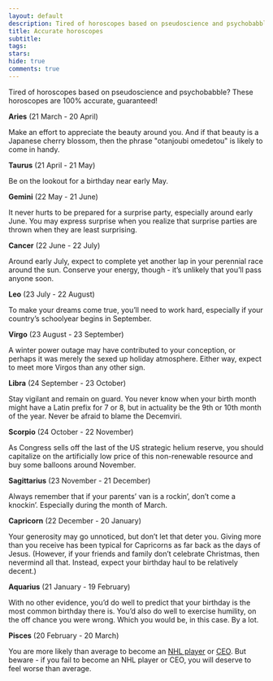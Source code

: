 ```yaml
---
layout: default
description: Tired of horoscopes based on pseudoscience and psychobabble? These horoscopes are 100% accurate, guaranteed!
title: Accurate horoscopes
subtitle:
tags:
stars:
hide: true
comments: true
---
```


Tired of horoscopes based on pseudoscience and psychobabble? These horoscopes are 100% accurate, guaranteed!

**Aries** (21 March - 20 April)

Make an effort to appreciate the beauty around you. And if that beauty is a Japanese cherry blossom, then the phrase "otanjoubi omedetou" is likely to come in handy.

**Taurus** (21 April - 21 May)

Be on the lookout for a birthday near early May.

**Gemini** (22 May - 21 June)

It never hurts to be prepared for a surprise party, especially around early June. You may express surprise when you realize that surprise parties are thrown when they are least surprising.

**Cancer** (22 June - 22 July)

Around early July, expect to complete yet another lap in your perennial race around the sun. Conserve your energy, though - it’s unlikely that you’ll pass anyone soon.

**Leo** (23 July - 22 August)

To make your dreams come true, you’ll need to work hard, especially if your country’s schoolyear begins in September.

**Virgo** (23 August - 23 September)

A winter power outage may have contributed to your conception, or perhaps it was merely the sexed up holiday atmosphere. Either way, expect to meet more Virgos than any other sign.

**Libra** (24 September - 23 October)

Stay vigilant and remain on guard. You never know when your birth month might have a Latin prefix for 7 or 8, but in actuality be the 9th or 10th month of the year. Never be afraid to blame the Decemviri.

**Scorpio** (24 October - 22 November)

As Congress sells off the last of the US strategic helium reserve, you should capitalize on the artificially low price of this non-renewable resource and buy some balloons around November.

**Sagittarius** (23 November - 21 December)

Always remember that if your parents’ van is a rockin’, don’t come a knockin’. Especially during the month of March.

**Capricorn** (22 December - 20 January)

Your generosity may go unnoticed, but don’t let that deter you. Giving more than you receive has been typical for Capricorns as far back as the days of Jesus. (However, if your friends and family don’t celebrate Christmas, then nevermind all that. Instead, expect your birthday haul to be relatively decent.)

**Aquarius** (21 January - 19 February)

With no other evidence, you’d do well to predict that your birthday is the most common birthday there is. You’d also do well to exercise humility, on the off chance you were wrong. Which you would be, in this case. By a lot.

**Pisces** (20 February - 20 March)

You are more likely than average to become an [NHL player](http://sports.espn.go.com/espn/page2/story?page=merron/081208 "March is best for NHL players") or [CEO](http://business.time.com/2012/10/26/best-and-worst-months-to-be-born-if-you-want-to-be-the-boss/ "March is also best for CEOs"). But beware - if you fail to become an NHL player or CEO, you will deserve to feel worse than average.
